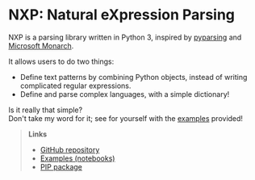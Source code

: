
# NXP: Natural eXpression Parsing

NXP is a parsing library written in Python 3, inspired by [pyparsing](https://github.com/pyparsing/pyparsing) and [Microsoft Monarch](https://microsoft.github.io/monaco-editor/monarch.html). 

It allows users to do two things:

- Define text patterns by combining Python objects, instead of writing complicated regular expressions.
- Define and parse complex languages, with a simple dictionary!

Is it really that simple? <br>
Don't take my word for it; see for yourself with the [examples](https://github.com/jhadida/nxp/tree/master/examples) provided!

> **Links**
> - [GitHub repository](https://github.com/jhadida/nxp)
> - [Examples (notebooks)](https://github.com/jhadida/nxp/tree/master/examples)
> - [PIP package](https://pypi.org/project/nxp/)
